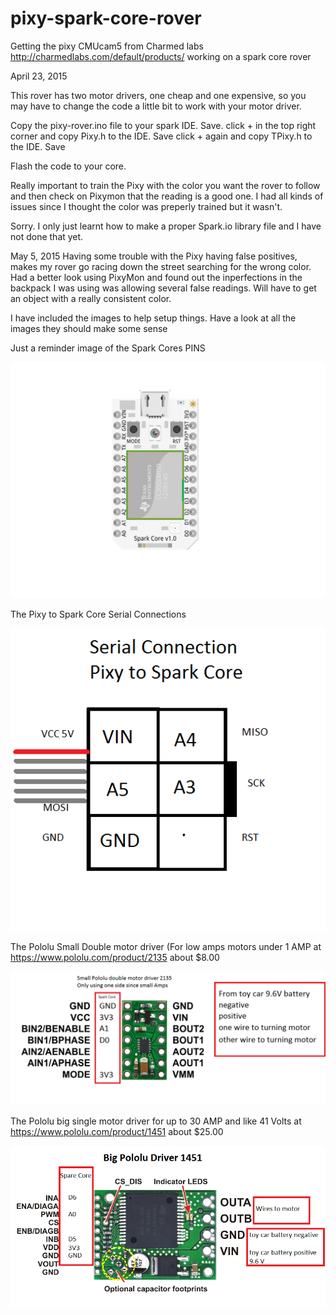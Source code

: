 # pixy-spark-core-rover
Getting the pixy CMUcam5 from Charmed labs http://charmedlabs.com/default/products/  working on a spark core rover

April 23, 2015

This rover has two motor drivers, one cheap and one expensive, so you may have to change the code a little bit to work with your motor driver.

Copy the pixy-rover.ino file to your spark IDE. Save.
click + in the top right corner and copy Pixy.h to the IDE. Save
click + again and copy TPixy.h to the IDE. Save

Flash the code to your core.


Really important to train the Pixy with the color you want the rover to follow and then check on Pixymon that the reading is a good one. I had all kinds of issues since I thought the color was preperly trained but it wasn't.



Sorry. I only just learnt how to make a proper Spark.io library file and I have not done that yet.


May 5, 2015
Having some trouble with the Pixy having false positives, makes my rover go racing down the street searching for the wrong color. Had a better look using PixyMon and found out the inperfections in the backpack I was using was allowing several false readings. Will have to get an object with a really consistent color.

I have included the images to help setup things. Have a look at all the images they should make some sense

Just a reminder image of the Spark Cores PINS


![](spark-core-pins.png)

The Pixy to Spark Core Serial Connections

![](pixy-serial-spark-core.png)


The Pololu Small Double motor driver (For low amps motors under 1 AMP at https://www.pololu.com/product/2135 about $8.00

![](pololu-small-double-2135.png)

The Pololu big single motor driver for up to 30 AMP and like 41 Volts at https://www.pololu.com/product/1451  about $25.00

![](pololu-big-single-1451.png)
















